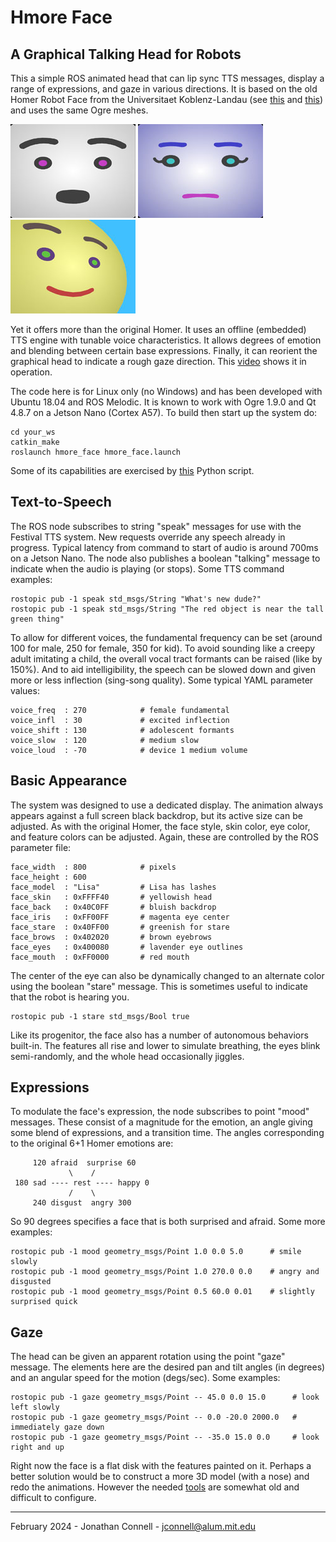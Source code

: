 # Hmore Face
## A Graphical Talking Head for Robots

This a simple ROS animated head that can lip sync TTS messages, display a range of expressions, and gaze in various directions. It is based on the old Homer Robot Face from the Universitaet Koblenz-Landau (see [this](https://gitlab.uni-koblenz.de/robbie/homer_robot_face/) and [this](https://github.com/homer-robotics/homer_robot_face)) and uses the same Ogre meshes. 

![Talking](images/talking2.jpg) ![Angry & Digusted](images/emo270_2.jpg) ![Gaze Left & Up](images/uplf0_2.jpg)

Yet it offers more than the original Homer. It uses an offline (embedded) TTS engine with tunable voice characteristics. It allows degrees of emotion and blending between certain base expressions. Finally, it can reorient the graphical head to indicate a rough gaze direction. This [video](https://youtu.be/DcIPQSiz_0I) shows it in operation.

The code here is for Linux only (no Windows) and has been developed with Ubuntu 18.04 and ROS Melodic. It is known to work with Ogre 1.9.0 and Qt 4.8.7 on a Jetson Nano (Cortex A57). To build then start up the system do:

    cd your_ws
    catkin_make
    roslaunch hmore_face hmore_face.launch

Some of its capabilities are exercised by [this](scripts/hmore_test.py) Python script.

## Text-to-Speech

The ROS node subscribes to string "speak" messages for use with the Festival TTS system. New requests override any speech already in progress. Typical latency from command to start of audio is around 700ms on a Jetson Nano. The node also publishes a boolean "talking" message to indicate when the audio is playing (or stops). Some TTS command examples:

    rostopic pub -1 speak std_msgs/String "What's new dude?"
    rostopic pub -1 speak std_msgs/String "The red object is near the tall green thing"

To allow for different voices, the fundamental frequency can be set (around 100 for male, 250 for female, 350 for kid). To avoid sounding like a creepy adult imitating a child, the overall vocal tract formants can be raised (like by 150%). And to aid intelligibility, the speech can be slowed down and given more or less inflection (sing-song quality). Some typical YAML parameter values:

    voice_freq  : 270            # female fundamental
    voice_infl  : 30             # excited inflection
    voice_shift : 130            # adolescent formants
    voice_slow  : 120            # medium slow
    voice_loud  : -70            # device 1 medium volume

## Basic Appearance

The system was designed to use a dedicated display. The animation always appears against a full screen black backdrop, but its active size can be adjusted. As with the original Homer, the face style, skin color, eye color, and feature colors can be adjusted. Again, these are controlled by the ROS parameter file:

    face_width  : 800            # pixels
    face_height : 600
    face_model  : "Lisa"         # Lisa has lashes
    face_skin   : 0xFFFF40       # yellowish head
    face_back   : 0x40C0FF       # bluish backdrop
    face_iris   : 0xFF00FF       # magenta eye center
    face_stare  : 0x40FF00       # greenish for stare
    face_brows  : 0x402020       # brown eyebrows
    face_eyes   : 0x400080       # lavender eye outlines
    face_mouth  : 0xFF0000       # red mouth

The center of the eye can also be dynamically changed to an alternate color using the boolean "stare" message. This is sometimes useful to indicate that the robot is hearing you.

    rostopic pub -1 stare std_msgs/Bool true

Like its progenitor, the face also has a number of autonomous behaviors built-in. The features all rise and lower to simulate breathing, the eyes blink semi-randomly, and the whole head occasionally jiggles.

## Expressions

To modulate the face's expression, the node subscribes to point "mood" messages. These consist of a magnitude for the emotion, an angle giving some blend of expressions, and a transition time. The angles corresponding to the original 6+1 Homer emotions are:

         120 afraid  surprise 60
                 \    /
     180 sad ---- rest ---- happy 0
                 /    \
         240 disgust  angry 300

So 90 degrees specifies a face that is both surprised and afraid. Some more examples:

    rostopic pub -1 mood geometry_msgs/Point 1.0 0.0 5.0      # smile slowly
    rostopic pub -1 mood geometry_msgs/Point 1.0 270.0 0.0    # angry and disgusted
    rostopic pub -1 mood geometry_msgs/Point 0.5 60.0 0.01    # slightly surprised quick

## Gaze

The head can be given an apparent rotation using the point "gaze" message. The elements here are the desired pan and tilt angles (in degrees) and an angular speed for the motion (degs/sec). Some examples:

    rostopic pub -1 gaze geometry_msgs/Point -- 45.0 0.0 15.0      # look left slowly
    rostopic pub -1 gaze geometry_msgs/Point -- 0.0 -20.0 2000.0   # immediately gaze down
    rostopic pub -1 gaze geometry_msgs/Point -- -35.0 15.0 0.0     # look right and up

Right now the face is a flat disk with the features painted on it. Perhaps a better solution would be to construct a more 3D model (with a nose) and redo the animations. However the needed [tools](http://wiki.ros.org/action/fullsearch/robot_face) are somewhat old and difficult to configure.

---

February 2024 - Jonathan Connell - jconnell@alum.mit.edu
